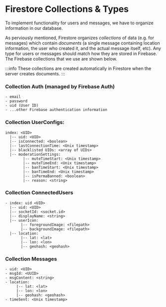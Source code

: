 # Firestore Collections & Types

To implement functionality for users and messages, we have to organize information in our database.

As perviously mentioned, Firestore organizes *collections* of data (e.g. for messages) which contain *documents* (a single message containing location information, the user who created it, and the actual message itself, etc).
Any type for users or messages should match how they are stored in Firebase. The Firebase collections that we use are shown below.

:::info
These collections are created automatically in Firestore when the server creates documents.
:::

### Collection Auth (managed by Firebase Auth)
```
- email 
- password 
- uid (User ID)
- ...other Firebase authentication information
```

### Collection UserConfigs:
```
index: <UID>
  |-- uid: <UID>
  |-- isConnected: <boolean>
  |-- lastConnectionTime: <Unix timestamp>
  |-- blacklisted UIDs: <array of UIDs>
  |-- moderationSettings:
        |-- muteTimeStart: <Unix timestamp>
        |-- muteTimeEnd: <Unix timestamp>
        |-- banTimeStart: <Unix timestamp>
        |-- banTimeEnd: <Unix timestamp>
        |-- isPermaBanned: <boolean>
        |-- reason: <string>
```


### Collection ConnectedUsers 
```
- index: uid <UID>
  |-- uid: <UID>
  |-- socketId: <socket.id>
  |-- displayName: <string>
  |-- userIcon:
       |-- foregroundImage: <filepath>
       |-- backgroundImage: <filepath>
  |-- location:
       |-- lat: <lat>
       |-- lon: <lon>
       |-- geohash: <geohash>

```

### Collection Messages
```
- uid: <UID>
- msgId: <UUID>
- msgContent: <string>
- location:
     |-- lat: <lat>
     |-- lon: <lon>
     |-- geohash: <geohash>
- timeSent: <Unix timestamp>

```
